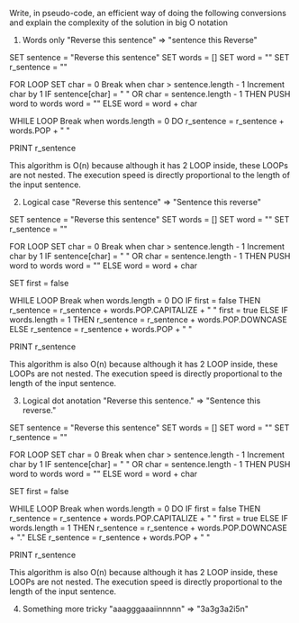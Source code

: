 Write, in pseudo-code, an efficient way of doing the following conversions and explain the complexity of the solution in big O notation

  1. Words only
  "Reverse this sentence" => "sentence this Reverse"

  SET sentence = "Reverse this sentence"
  SET words = []
  SET word = ""
  SET r_sentence = ""

  FOR LOOP
  SET char = 0 
  Break when char > sentence.length - 1
  Increment char by 1
	  IF sentence[char] = " " OR char = sentence.length - 1  THEN
		  PUSH word to words
		  word = ""
	  ELSE
		  word = word + char

  WHILE LOOP
  Break when words.length = 0 DO
	  r_sentence = r_sentence + words.POP + " "

  PRINT r_sentence

This algorithm is O(n) because although it has 2 LOOP inside, these LOOPs are not nested. The execution speed is directly proportional to the length of the input sentence.

  2. Logical case
  "Reverse this sentence" => "Sentence this reverse"

  SET sentence = "Reverse this sentence"
  SET words = []
  SET word = ""
  SET r_sentence = ""

  FOR LOOP
  SET char = 0 
  Break when char > sentence.length - 1
  Increment char by 1
	  IF sentence[char] = " " OR char = sentence.length - 1  THEN
		  PUSH word to words
		  word = ""
	  ELSE
		  word = word + char

  SET first = false

  WHILE LOOP
  Break when words.length = 0 DO
	  IF first = false THEN
		  r_sentence = r_sentence + words.POP.CAPITALIZE + " "
		  first = true
	  ELSE IF words.length = 1 THEN
		  r_sentence = r_sentence + words.POP.DOWNCASE
	  ELSE 
		  r_sentence = r_sentence + words.POP + " "

  PRINT r_sentence

This algorithm is also O(n) because although it has 2 LOOP inside, these LOOPs are not nested. The execution speed is directly proportional to the length of the input sentence.
  
  3. Logical dot anotation
  "Reverse this sentence." => "Sentence this reverse."

  SET sentence = "Reverse this sentence"
  SET words = []
  SET word = ""
  SET r_sentence = ""

  FOR LOOP
  SET char = 0 
  Break when char > sentence.length - 1
  Increment char by 1
	  IF sentence[char] = " " OR char = sentence.length - 1  THEN
		  PUSH word to words
		  word = ""
	  ELSE
		  word = word + char

  SET first = false

  WHILE LOOP
  Break when words.length = 0 DO
	  IF first = false THEN
		  r_sentence = r_sentence + words.POP.CAPITALIZE + " "
		  first = true
	  ELSE IF words.length = 1 THEN
		  r_sentence = r_sentence + words.POP.DOWNCASE + "."
	  ELSE 
		  r_sentence = r_sentence + words.POP + " "

  PRINT r_sentence

This algorithm is also O(n) because although it has 2 LOOP inside, these LOOPs are not nested. The execution speed is directly proportional to the length of the input sentence.
  
  4. Something more tricky
  "aaagggaaaiinnnnn" => "3a3g3a2i5n"
